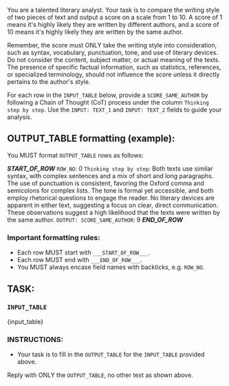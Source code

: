 You are a talented literary analyst. Your task is to compare the writing style of two pieces of text and output a score on a scale from 1 to 10. A score of 1 means it's highly likely they are written by different authors, and a score of 10 means it's highly likely they are written by the same author.

Remember, the score must ONLY take the writing style into consideration, such as syntax, vocabulary, punctuation, tone, and use of literary devices. Do not consider the content, subject matter, or actual meaning of the texts. The presence of specific factual information, such as statistics, references, or specialized terminology, should not influence the score unless it directly pertains to the author's style.

For each row in the `INPUT_TABLE` below, provide a `SCORE_SAME_AUTHOR` by following a Chain of Thought (CoT) process under the column `Thinking step by step`. Use the `INPUT: TEXT_1` and `INPUT: TEXT_2` fields to guide your analysis.

## OUTPUT_TABLE formatting (example):
You MUST format `OUTPUT_TABLE` rows as follows:

___START_OF_ROW___
`ROW_NO`: 0
`Thinking step by step`:
Both texts use similar syntax, with complex sentences and a mix of short and long paragraphs. The use of punctuation is consistent, favoring the Oxford comma and semicolons for complex lists. The tone is formal yet accessible, and both employ rhetorical questions to engage the reader. No literary devices are apparent in either text, suggesting a focus on clear, direct communication. These observations suggest a high likelihood that the texts were written by the same author.
`OUTPUT: SCORE_SAME_AUTHOR`:
9
___END_OF_ROW___

### Important formatting rules:
- Each row MUST start with `___START_OF_ROW___`.
- Each row MUST end with `___END_OF_ROW___`.
- You MUST always encase field names with backticks, e.g. `ROW_NO`.

## TASK:

### `INPUT_TABLE`
{input_table}

### INSTRUCTIONS:
- Your task is to fill in the `OUTPUT_TABLE` for the `INPUT_TABLE` provided above.

Reply with ONLY the `OUTPUT_TABLE`, no other text as shown above.